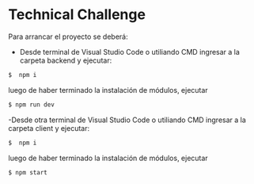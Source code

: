 # Technical Challenge

Para arrancar el proyecto se deberá:

  - Desde terminal de Visual Studio Code o utiliando CMD ingresar a la carpeta backend y ejecutar:
 ```sh
$  npm i
```
luego de haber terminado la instalación de módulos, ejecutar 
```sh
$ npm run dev
```

 -Desde otra terminal de Visual Studio Code  o utiliando CMD ingresar a la carpeta client y ejecutar:
 ```sh
$  npm i
```
luego de haber terminado la instalación de módulos, ejecutar 
```sh
$ npm start
```

